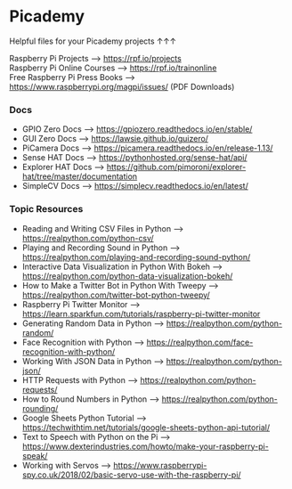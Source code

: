 # Picademy
Helpful files for your Picademy projects ↑↑↑  
  
  
Raspberry Pi Projects --> https://rpf.io/projects  
Raspberry Pi Online Courses --> https://rpf.io/trainonline  
Free Raspberry Pi Press Books --> https://www.raspberrypi.org/magpi/issues/ (PDF Downloads)  
  
  
### Docs  
- GPIO Zero Docs --> https://gpiozero.readthedocs.io/en/stable/  
- GUI Zero Docs --> https://lawsie.github.io/guizero/   
- PiCamera Docs --> https://picamera.readthedocs.io/en/release-1.13/  
- Sense HAT Docs --> https://pythonhosted.org/sense-hat/api/  
- Explorer HAT Docs --> https://github.com/pimoroni/explorer-hat/tree/master/documentation  
- SimpleCV Docs --> https://simplecv.readthedocs.io/en/latest/  
  
  
### Topic Resources  
- Reading and Writing CSV Files in Python --> https://realpython.com/python-csv/  
- Playing and Recording Sound in Python --> https://realpython.com/playing-and-recording-sound-python/  
- Interactive Data Visualization in Python With Bokeh --> https://realpython.com/python-data-visualization-bokeh/  
- How to Make a Twitter Bot in Python With Tweepy --> https://realpython.com/twitter-bot-python-tweepy/  
- Raspberry Pi Twitter Monitor --> https://learn.sparkfun.com/tutorials/raspberry-pi-twitter-monitor  
- Generating Random Data in Python --> https://realpython.com/python-random/  
- Face Recognition with Python --> https://realpython.com/face-recognition-with-python/  
- Working With JSON Data in Python --> https://realpython.com/python-json/  
- HTTP Requests with Python --> https://realpython.com/python-requests/  
- How to Round Numbers in Python --> https://realpython.com/python-rounding/  
- Google Sheets Python Tutorial --> https://techwithtim.net/tutorials/google-sheets-python-api-tutorial/  
- Text to Speech with Python on the Pi --> https://www.dexterindustries.com/howto/make-your-raspberry-pi-speak/  
- Working with Servos --> https://www.raspberrypi-spy.co.uk/2018/02/basic-servo-use-with-the-raspberry-pi/  
